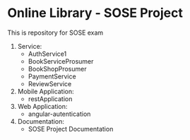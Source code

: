 # Online Library - SOSE Project
This is repository for SOSE exam
1. Service:
   - AuthService1
   - BookServiceProsumer
   - BookShopProsumer
   - PaymentService
   - ReviewService
2. Mobile Application:
   - restApplication
3. Web Application:
   - angular-autentication
4. Documentation:
   - SOSE Project Documentation
